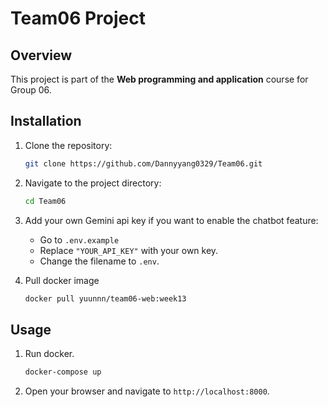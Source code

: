 # Team06 Project

## Overview
This project is part of the **Web programming and application** course for Group 06.


## Installation
1. Clone the repository:
    ```bash
    git clone https://github.com/Dannyyang0329/Team06.git
    ```
2. Navigate to the project directory:
    ```bash
    cd Team06
    ```
3. Add your own Gemini api key if you want to enable the chatbot feature:
    - Go to `.env.example`
    - Replace `"YOUR_API_KEY"` with your own key.
    - Change the filename to `.env`.

4. Pull docker image
    ```bash
    docker pull yuunnn/team06-web:week13
    ```

## Usage
1. Run docker.
    ```bash
    docker-compose up
    ```
2. Open your browser and navigate to `http://localhost:8000`.

<!-- ## Team Members -->

<!-- 
## License
This project is licensed under the [MIT License](LICENSE).

## Acknowledgments
- Instructor: Name
- Resources: Links or references
- Tools: Tools or libraries used
- Special thanks to everyone who contributed! -->